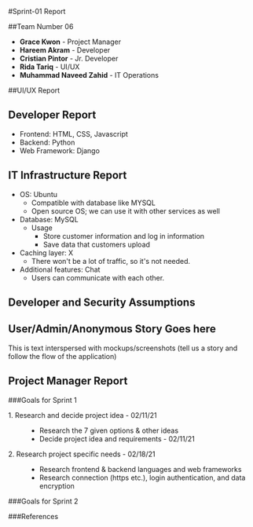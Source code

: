 #Sprint-01 Report

##Team Number 06
* <b>Grace Kwon</b> - Project Manager
* <b>Hareem Akram</b> - Developer
* <b>Cristian Pintor</b> - Jr. Developer
* <b>Rida Tariq</b> - UI/UX
* <b>Muhammad Naveed Zahid</b> - IT Operations

##UI/UX Report

## Developer Report
* Frontend: HTML, CSS, Javascript
* Backend: Python
* Web Framework: Django

## IT Infrastructure Report
* OS: Ubuntu
  * Compatible with database like MYSQL
  * Open source OS; we can use it with other services as well
* Database: MySQL
  * Usage
    * Store customer information and log in information
    * Save data that customers upload
* Caching layer: X
  * There won't be a lot of traffic, so it's not needed.
* Additional features: Chat
  * Users can communicate with each other.

## Developer and Security Assumptions

## User/Admin/Anonymous Story Goes here

This is text interspersed with mockups/screenshots (tell us a story and follow the flow of the application)

## Project Manager Report
###Goals for Sprint 1
<dl>
    <dt>1. Research and decide project idea - 02/11/21</dt>
    <dd><ul>
        <li>Research the 7 given options & other ideas</li>
        <li>Decide project idea and requirements  - 02/11/21</li>
    </ul></dd>
    <dt>2. Research project specific needs - 02/18/21</dt>
    <dd><ul>
        <li>Research frontend & backend languages and web frameworks</li>
        <li>Research connection (https etc.), login authentication, and data encryption</li>
    </ul></dd>
</dl>

###Goals for Sprint 2

###References
